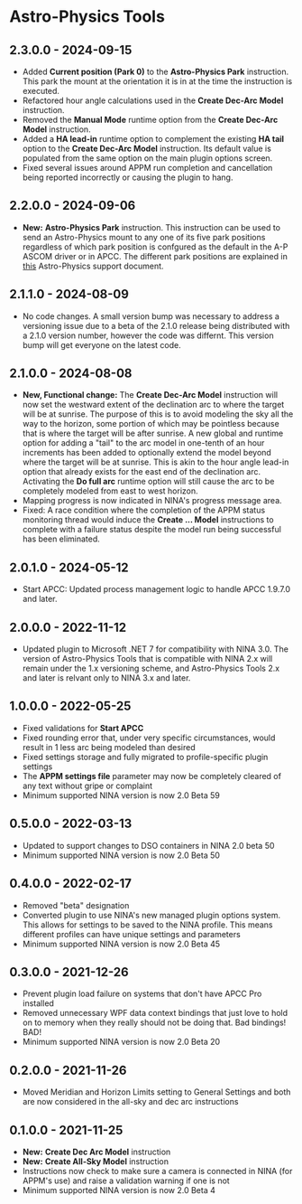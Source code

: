 ﻿# Astro-Physics Tools

## 2.3.0.0 - 2024-09-15
* Added **Current position (Park 0)** to the **Astro-Physics Park** instruction. This park the mount at the orientation it is in at the time the instruction is executed.
* Refactored hour angle calculations used in the **Create Dec-Arc Model** instruction.
* Removed the **Manual Mode** runtime option from the **Create Dec-Arc Model** instruction.
* Added a **HA lead-in** runtime option to complement the existing **HA tail** option to the **Create Dec-Arc Model** instruction. Its default value is populated from the same option on the main plugin options screen.
* Fixed several issues around APPM run completion and cancellation being reported incorrectly or causing the plugin to hang.

## 2.2.0.0 - 2024-09-06
* **New:** **Astro-Physics Park** instruction. This instruction can be used to send an Astro-Physics mount to any one of its five park positions regardless of which park position is confgured as the default in the A-P ASCOM driver or in APCC. The different park positions are explained in [this](https://astro-physics.info/tech_support/mounts/park-positions-defined.pdf) Astro-Physics support document.

## 2.1.1.0 - 2024-08-09
* No code changes. A small version bump was necessary to address a versioning issue due to a beta of the 2.1.0 release being distributed with a 2.1.0 version number, however the code was differnt. This version bump will get everyone on the latest code.

## 2.1.0.0 - 2024-08-08
* **New, Functional change:** The **Create Dec-Arc Model** instruction will now set the westward extent of the declination arc to where the target will be at sunrise. The purpose of this is to avoid modeling the sky all the way to the horizon, some portion of which may be pointless because that is where the target will be after sunrise. A new global and runtime option for adding a "tail" to the arc model in one-tenth of an hour increments has been added to optionally extend the model beyond where the target will be at sunrise. This is akin to the hour angle lead-in option that already exists for the east end of the declination arc. Activating the **Do full arc** runtime option will still cause the arc to be completely modeled from east to west horizon.
* Mapping progress is now indicated in NINA's progress message area.
* Fixed: A race condition where the completion of the APPM status monitoring thread would induce the **Create ... Model** instructions to complete with a failure status despite the model run being successful has been eliminated.

## 2.0.1.0 - 2024-05-12
* Start APCC: Updated process management logic to handle APCC 1.9.7.0 and later.

## 2.0.0.0 - 2022-11-12
* Updated plugin to Microsoft .NET 7 for compatibility with NINA 3.0. The version of Astro-Physics Tools that is compatible with NINA 2.x will remain under the 1.x versioning scheme, and Astro-Physics Tools 2.x and later is relvant only to NINA 3.x and later.

## 1.0.0.0 - 2022-05-25
* Fixed validations for **Start APCC**
* Fixed rounding error that, under very specific circumstances, would result in 1 less arc being modeled than desired
* Fixed settings storage and fully migrated to profile-specific plugin settings
* The **APPM settings file** parameter may now be completely cleared of any text without gripe or complaint
* Minimum supported NINA version is now 2.0 Beta 59

## 0.5.0.0 - 2022-03-13
* Updated to support changes to DSO containers in NINA 2.0 beta 50
* Minimum supported NINA version is now 2.0 Beta 50

## 0.4.0.0 - 2022-02-17
* Removed "beta" designation
* Converted plugin to use NINA's new managed plugin options system. This allows for settings to be saved to the NINA profile. This means different profiles can have unique settings and parameters
* Minimum supported NINA version is now 2.0 Beta 45

## 0.3.0.0 - 2021-12-26
* Prevent plugin load failure on systems that don't have APCC Pro installed
* Removed unnecessary WPF data context bindings that just love to hold on to memory when they really should not be doing that. Bad bindings! BAD!
* Minimum supported NINA version is now 2.0 Beta 20

## 0.2.0.0 - 2021-11-26
* Moved Meridian and Horizon Limits setting to General Settings and both are now considered in the all-sky and dec arc instructions

## 0.1.0.0 - 2021-11-25
* **New:** **Create Dec Arc Model** instruction
* **New:** **Create All-Sky Model** instruction
* Instructions now check to make sure a camera is connected in NINA (for APPM's use) and raise a validation warning if one is not
* Minimum supported NINA version is now 2.0 Beta 4
